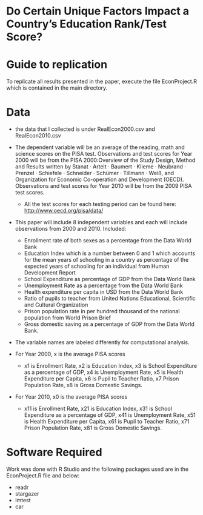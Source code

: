 # Do Certain Unique Factors Impact a Country’s Education Rank/Test Score?

# Guide to replication

To replicate all results presented in the paper, execute the file EconProject.R which is contained in the main directory.

# Data 
* the data that I collected is under RealEcon2000.csv and RealEcon2010.csv
* The dependent variable will be an average of the reading, math and science scores on the PISA test. Observations and test scores for Year 2000 will be from the PISA 2000:Overview of the Study Design, Method and Results written by Stanat · Artelt · Baumert · Klieme · Neubrand · Prenzel · Schiefele · Schneider · Schümer · Tillmann · Weiß, and Organization for Economic Co-operation and Development (OECD). Observations and test scores for Year 2010 will be from the 2009 PISA test scores.
  * All the test scores for each testing period can be found here: http://www.oecd.org/pisa/data/
* This paper will include 8 independent variables and each will include observations from 2000 and 2010. Included: 
  * Enrollment rate of both sexes as a percentage from the Data World Bank
  * Education Index which is a number between 0 and 1 which accounts for the mean years of schooling in a country as percentage of the expected years of schooling for an individual from Human Development Report
  * School Expenditure as percentage of GDP from the Data World Bank
  * Unemployment Rate as a percentage from the Data World Bank
  * Health expenditure per capita in USD from the Data World Bank
  * Ratio of pupils to teacher from United Nations Educational, Scientific and Cultural Organization
  * Prison population rate in per hundred thousand of the national population from World Prison Brief
  * Gross domestic saving as a percentage of GDP from the Data World Bank.

* The variable names are labeled differently for computational analysis. 
 * For Year 2000, x is the average PISA scores
   * x1 is Enrollment Rate, x2 is Education Index, x3 is School Expenditure as a percentage of GDP, x4 is Unemployment Rate, x5 is Health Expenditure per Capita, x6 is Pupil to Teacher Ratio, x7 Prison Population Rate, x8 is Gross Domestic Savings. 
* For Year 2010, x0 is the average PISA scores
  * x11 is Enrollment Rate, x21 is Education Index, x31 is School Expenditure as a percentage of GDP, x41 is Unemployment Rate, x51 is Health Expenditure per Capita, x61 is Pupil to Teacher Ratio, x71 Prison Population Rate, x81 is Gross Domestic Savings.
 

# Software Required 
Work was done with R Studio and the following packages used are in the EconProject.R file and below:
* readr
* stargazer
* lmtest
* car
